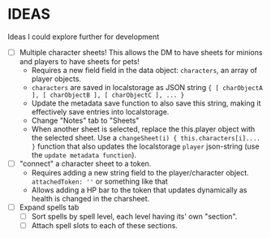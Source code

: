# IDEAS
Ideas I could explore further for development

- [ ] Multiple character sheets! This allows the DM to have sheets for minions and players to have sheets for pets!
  - Requires a new field field in the data object: `characters`, an array of player objects.
  - `characters` are saved in localstorage as JSON string `{ [ charObjectA ], [ charObjectB ], [ charObjectC ], ... }`
  - Update the metadata save function to also save this string, making it effectively save entries into localstorage.
  - Change "Notes" tab to "Sheets"
  - When another sheet is selected,  replace the this.player object with the selected sheet. Use a `changeSheet(i) { this.characters[i].... }` function that also updates the localstorage `player` json-string (use the `update metadata function`).
- [ ] "connect" a character sheet to a token.
  - Requires adding a new string field to the player/character object. `attachedToken: ''` or something like that
  - Allows adding a HP bar to the token that updates dynamically as health is changed in the charsheet.
- [ ] Expand spells tab
  - [ ] Sort spells by spell level, each level having its' own "section".
  - [ ] Attach spell slots to each of these sections.
